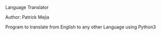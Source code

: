 Language Translator

Author: Patrick Mejia

Program to translate from English to any other Language using Python3

